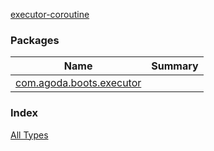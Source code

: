 [executor-coroutine](./index.md)

### Packages

| Name | Summary |
|---|---|
| [com.agoda.boots.executor](com.agoda.boots.executor/index.md) |  |

### Index

[All Types](alltypes/index.md)